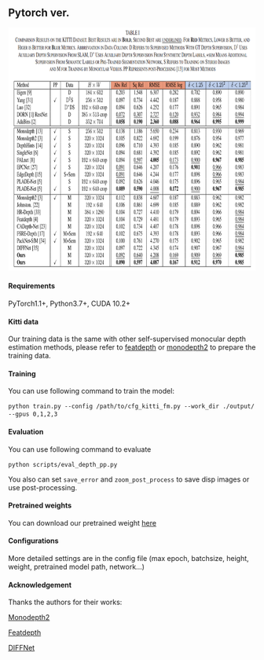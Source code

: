 ## Pytorch ver.

<img src=./assets/compare.png width=842 height=495>

#### Requirements

PyTorch1.1+, Python3.7+, CUDA 10.2+

#### Kitti data

Our training data is the same with other self-supervised monocular depth estimation methods, please refer to [featdepth](https://github.com/sconlyshootery/FeatDepth) or [monodepth2](https://github.com/nianticlabs/monodepth2) to prepare the training data.

#### Training

You can use following command to train the model:

```
python train.py --config /path/to/cfg_kitti_fm.py --work_dir ./output/ --gpus 0,1,2,3
```

#### Evaluation

You can use following command to evaluate

```
python scripts/eval_depth_pp.py
```

You also can set `save_error` and `zoom_post_process` to save disp images or use post-processing.

#### Pretrained weights

You can download our pretrained weight [here](https://drive.google.com/file/d/1g0xALvd4hEKbW3dnnqC8kfQYxCmJgHvy/view?usp=sharing)

#### Configurations

More detailed settings are in the config file (max epoch, batchsize, height, weight, pretrained model path, network...)

#### Acknowledgement

Thanks the authors for their works: 

[Monodepth2](https://github.com/nianticlabs/monodepth2)

[Featdepth](https://github.com/sconlyshootery/FeatDepth)

[DIFFNet](https://github.com/brandleyzhou/diffnet)
